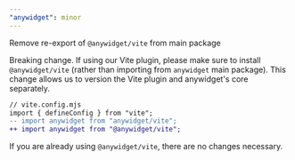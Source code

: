 ```yaml
---
"anywidget": minor
---
```


Remove re-export of `@anywidget/vite` from main package

Breaking change. If using our Vite plugin, please make sure to install
`@anywidget/vite` (rather than importing from `anywidget` main package). This
change allows us to version the Vite plugin and anywidget's core separately.

```diff
// vite.config.mjs
import { defineConfig } from "vite";
-- import anywidget from "anywidget/vite";
++ import anywidget from "@anywidget/vite";
```

If you are already using `@anywidget/vite`, there are no changes necessary.
